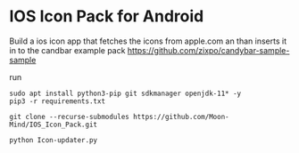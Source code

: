 # IOS Icon Pack for Android

Build a ios icon app that fetches the icons from apple.com an than inserts it in to the candbar example pack
https://github.com/zixpo/candybar-sample-sample

run
```
sudo apt install python3-pip git sdkmanager openjdk-11* -y
pip3 -r requirements.txt
```

```
git clone --recurse-submodules https://github.com/Moon-Mind/IOS_Icon_Pack.git

python Icon-updater.py
```
